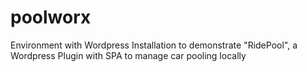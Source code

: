 # poolworx
Environment with Wordpress Installation to demonstrate "RidePool", a Wordpress Plugin with SPA to manage car pooling locally
